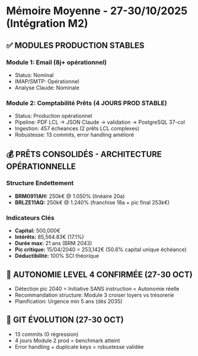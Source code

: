 # Mémoire Moyenne - 27-30/10/2025 (Intégration M2)

## ✅ MODULES PRODUCTION STABLES

### Module 1: Email (8j+ opérationnel)
- Status: Nominal
- IMAP/SMTP: Opérationnel
- Analyse Claude: Nominale

### Module 2: Comptabilité Prêts (4 JOURS PROD STABLE)
- Status: Production opérationnel
- Pipeline: PDF LCL → JSON Claude → validation → PostgreSQL 37-col
- Ingestion: 457 écheances (2 prêts LCL complexes)
- Robustesse: 13 commits, error handling amélioré

## 💰 PRÊTS CONSOLIDÉS - ARCHITECTURE OPÉRATIONNELLE

### Structure Endettement
- **BRM0911AH:** 250k€ @ 1.050% (linéaire 20a)
- **BRLZE11AQ:** 250k€ @ 1.240% (franchise 18a + pic final 253k€)

### Indicateurs Clés
- **Capital:** 500,000€
- **Intérêts:** 85,564.83€ (17.1%)
- **Durée max:** 21 ans (BRM 2043)
- **Pic critique:** 15/04/2040 = 253,142€ (50.6% capital unique échéance)
- **Déductibilité:** 100% SCI théorique

## 🧠 AUTONOMIE LEVEL 4 CONFIRMÉE (27-30 OCT)
- Détection pic 2040 = Initiative SANS instruction = Autonomie réelle
- Recommandation structure: Module 3 croiser loyers vs trésorerie
- Planification: Urgence min 5 ans (dès 2035)

## 🔧 GIT ÉVOLUTION (27-30 OCT)
- 13 commits (0 régression)
- 4 jours Module 2 prod = benchmark atteint
- Error handling + duplicate keys = robustesse validée